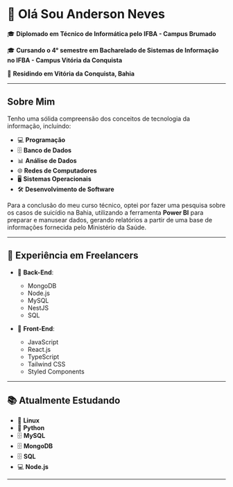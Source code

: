 # 👋 Olá Sou Anderson Neves 

🎓 **Diplomado em Técnico de Informática pelo IFBA - Campus Brumado**

🎓 **Cursando o 4° semestre em Bacharelado de Sistemas de Informação no IFBA - Campus Vitória da Conquista**

📍 **Residindo em Vitória da Conquista, Bahia**

---

## Sobre Mim

Tenho uma sólida compreensão dos conceitos de tecnologia da informação, incluindo:

- 💻 **Programação**
- 🗄️ **Banco de Dados**
- 📊 **Análise de Dados**
- 🌐 **Redes de Computadores**
- 🖥️ **Sistemas Operacionais**
- 🛠️ **Desenvolvimento de Software**

Para a conclusão do meu curso técnico, optei por fazer uma pesquisa sobre os casos de suicídio na Bahia, utilizando a ferramenta **Power BI** para preparar e manusear dados, gerando relatórios a partir de uma base de informações fornecida pelo Ministério da Saúde. 

---

## 💼 Experiência em Freelancers

- 🔧 **Back-End**:
  - MongoDB
  - Node.js
  - MySQL
  - NestJS
  - SQL
  
- 🌟 **Front-End**:
  - JavaScript
  - React.js
  - TypeScript
  - Tailwind CSS
  - Styled Components

---

## 📚 Atualmente Estudando

- 🐧 **Linux**
- 🐍 **Python**
- 🗄️ **MySQL**
- 🗄️ **MongoDB**
- 🗄️ **SQL**
- 💻 **Node.js**

---
